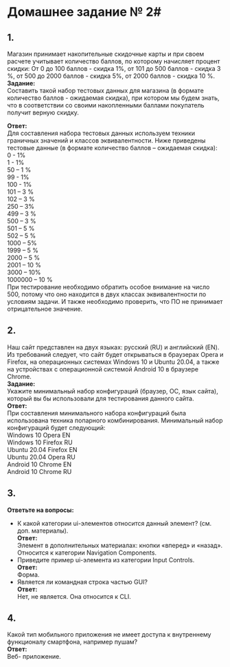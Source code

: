 # Домашнее задание № 2#

## 1.  
Магазин принимает накопительные скидочные карты и при своем расчете учитывает количество баллов, по которому начисляет процент скидки: От 0 до 100 баллов - скидка 1%, от 101 до 500 баллов - скидка 3 %, от 500 до 2000 баллов - скидка 5%, от 2000 баллов - скидка 10 %.  
**Задание:**  
Составить такой набор тестовых данных для магазина (в формате количество баллов - ожидаемая скидка), при котором мы будем знать, что в соответствии со своими накопленными баллами покупатель получит верную скидку. 
  
**Ответ:**  
Для составления набора тестовых данных используем техники граничных значений и классов эквивалентности. Ниже приведены тестовые данные (в формате количество баллов – ожидаемая скидка):  
 0 - 1%  
 1 - 1%  
50 – 1 %  
99 - 1%  
100 - 1%  
101 – 3 %  
102 – 3 %  
250 – 3%  
499 – 3 %  
500 – 3 %  
501 – 5 %  
502 – 5 %  
1000 – 5%  
1999 – 5 %  
2000 – 5 %  
2001 – 10 %  
3000 – 10%  
1000000 – 10 %  
При тестирование необходимо обратить особое внимание на число 500, потому что оно находится в двух классах эквивалентности по условиям задачи. И также необходимо проверить, что ПО не принимает отрицательное значение.  

## 2. 
Наш сайт представлен на двух языках: русский (RU) и английский (EN). Из требований следует, что сайт будет открываться в браузерах Opera и Firefox, на операционных системах Windows 10 и Ubuntu 20.04, а также на устройствах с операционной системой Android 10 в браузере Chrome.   
**Задание:**  
Укажите минимальный набор конфигураций (браузер, ОС, язык сайта), который вы бы использовали для тестирования данного сайта.  
**Ответ:**  
При составления минимального набора конфигураций была использована техника попарного комбинирования.  Минимальный набор конфигураций будет следующий:  
Windows 10   	Opera	  EN  
Windows 10 	Firefox	  RU  
Ubuntu 20.04	Firefox   EN  
Ubuntu 20.04	Opera     RU  
Android 10	Chrome	  EN  
Android 10	Chrome	  RU  
		
## 3.  
**Ответьте на вопросы:**  
 - К какой категории ui-элементов относится данный элемент? (см. доп. материалы).  
**Ответ:**  
Элемент в дополнительных материалах: кнопки «вперед» и «назад». Относится к категории Navigation Components.  
- Приведите пример  ui-элемента из категории Input Controls.  
**Ответ:**  
Форма.  
- Является ли командная строка частью GUI?  
**Ответ:**  
Нет, не является. Она относится к CLI.

## 4.  
Какой тип мобильного приложения не имеет доступа к внутреннему функционалу смартфона, например пушам?  
**Ответ:**  
Веб- приложение.

